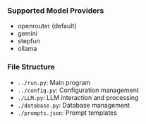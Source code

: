 ### Supported Model Providers

- openrouter (default)
- gemini
- stepfun
- ollama

### File Structure

- `../run.py`: Main program
- `../config.py`: Configuration management
- `./LLM.py`: LLM interaction and processing
- `./database.py`: Database management
- `./prompts.json`: Prompt templates
